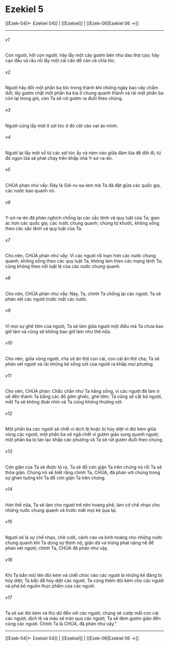 # Ezekiel 5

[[Ezek-04|← Ezekiel 04]] | [[Ezekiel]] | [[Ezek-06|Ezekiel 06 →]]
***



###### v1 
Còn ngươi, hỡi con người, hãy lấy một cây gươm bén như dao thợ cạo; hãy cạo đầu và râu rồi lấy một cái cân để cân và chia tóc. 

###### v2 
Ngươi hãy đốt một phần ba tóc trong thành khi những ngày bao vây chấm dứt; lấy gươm chặt một phần ba kia ở chung quanh thành và rải một phần ba còn lại trong gió, còn Ta sẽ rút gươm ra đuổi theo chúng. 

###### v3 
Ngươi cũng lấy một ít sợi tóc ở đó cột vào vạt áo mình. 

###### v4 
Ngươi lại lấy một số từ các sợi tóc ấy và ném vào giữa đám lửa để đốt đi; từ đó ngọn lửa sẽ phát cháy trên khắp nhà Y-sơ-ra-ên. 

###### v5 
CHÚA phán như vầy: Đây là Giê-ru-sa-lem mà Ta đã đặt giữa các quốc gia, các nước bao quanh nó. 

###### v6 
Y-sơ-ra-ên đã phản nghịch chống lại các sắc lệnh và quy luật của Ta; gian ác hơn các quốc gia, các nước chung quanh; chúng từ khước, không sống theo các sắc lệnh và quy luật của Ta. 

###### v7 
Cho nên, CHÚA phán như vầy: Vì các ngươi rối loạn hơn các nước chung quanh; không sống theo các quy luật Ta, không làm theo các mạng lệnh Ta; cũng không theo nổi luật lệ của các nước chung quanh. 

###### v8 
Cho nên, CHÚA phán như vầy: Này, Ta, chính Ta chống lại các ngươi; Ta sẽ phán xét các ngươi trước mắt các nước. 

###### v9 
Vì mọi sự ghê tởm của ngươi, Ta sẽ làm giữa ngươi một điều mà Ta chưa bao giờ làm và cũng sẽ không bao giờ làm như thế nữa. 

###### v10 
Cho nên, giữa vòng ngươi, cha sẽ ăn thịt con cái, con cái ăn thịt cha; Ta sẽ phán xét ngươi và rải những kẻ sống sót của ngươi ra khắp mọi phương. 

###### v11 
Cho nên, CHÚA phán: Chắc chắn như Ta hằng sống, vì các ngươi đã làm ô uế đền thánh Ta bằng các đồ gớm ghiếc, ghê tởm; Ta cũng sẽ cắt bỏ ngươi, mắt Ta sẽ không đoái nhìn và Ta cũng không thương xót. 

###### v12 
Một phần ba các ngươi sẽ chết vì dịch lệ hoặc bị hủy diệt vì đói kém giữa vòng các ngươi; một phần ba sẽ ngã chết vì gươm giáo xung quanh ngươi; một phần ba bị tản lạc khắp các phương và Ta sẽ rút gươm đuổi theo chúng. 

###### v13 
Cơn giận của Ta sẽ được tỏ ra, Ta sẽ đổ cơn giận Ta trên chúng nó rồi Ta sẽ thỏa giận. Chúng nó sẽ biết rằng chính Ta, CHÚA, đã phán với chúng trong sự ghen tuông khi Ta đổ cơn giận Ta trên chúng. 

###### v14 
Hơn thế nữa, Ta sẽ làm cho ngươi trở nên hoang phế, làm cớ chế nhạo cho những nước chung quanh và trước mắt mọi kẻ qua lại. 

###### v15 
Ngươi sẽ là sự chế nhạo, chê cười, cảnh cáo và kinh hoàng cho những nước chung quanh khi Ta dùng sự thịnh nộ, giận dữ và trừng phạt nặng nề để phán xét ngươi; chính Ta, CHÚA đã phán như vậy. 

###### v16 
Khi Ta bắn mũi tên đói kém và chết chóc vào các ngươi là những kẻ đáng bị hủy diệt; Ta bắn để hủy diệt các ngươi, Ta cũng thêm đói kém cho các ngươi và phá bỏ nguồn thực phẩm của các ngươi. 

###### v17 
Ta sẽ sai đói kém và thú dữ đến với các ngươi; chúng sẽ cướp mất con cái các ngươi; dịch lệ và máu sẽ tràn qua các ngươi; Ta sẽ đem gươm giáo đến cùng các ngươi. Chính Ta là CHÚA, đã phán như vậy."

***
[[Ezek-04|← Ezekiel 04]] | [[Ezekiel]] | [[Ezek-06|Ezekiel 06 →]]
